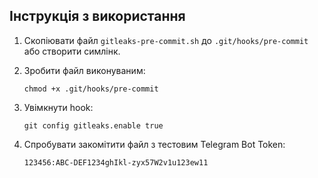 
##  Інструкція з використання

1.  Скопіювати файл `gitleaks-pre-commit.sh` до `.git/hooks/pre-commit` або створити симлінк.

2.  Зробити файл виконуваним:

    `chmod +x .git/hooks/pre-commit`

3.  Увімкнути hook:

    `git config gitleaks.enable true`

4.  Спробувати закомітити файл з тестовим Telegram Bot Token:

    `123456:ABC-DEF1234ghIkl-zyx57W2v1u123ew11`
